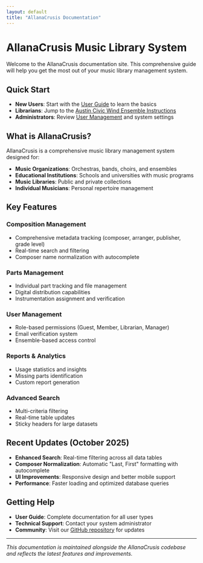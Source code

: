 ```yaml
---
layout: default
title: "AllanaCrusis Documentation"
---
```


# AllanaCrusis Music Library System

Welcome to the AllanaCrusis documentation site. This comprehensive guide will help you get the most out of your music library management system.

## Quick Start

- **New Users**: Start with the [User Guide](user-guide.html) to learn the basics
- **Librarians**: Jump to the [Austin Civic Wind Ensemble Instructions](user-guide.html#austin-civic-wind-ensemble-specific-instructions)
- **Administrators**: Review [User Management](user-guide.html#user-management) and system settings

## What is AllanaCrusis?

AllanaCrusis is a comprehensive music library management system designed for:

- **Music Organizations**: Orchestras, bands, choirs, and ensembles
- **Educational Institutions**: Schools and universities with music programs  
- **Music Libraries**: Public and private collections
- **Individual Musicians**: Personal repertoire management

## Key Features

### Composition Management
- Comprehensive metadata tracking (composer, arranger, publisher, grade level)
- Real-time search and filtering
- Composer name normalization with autocomplete

### Parts Management  
- Individual part tracking and file management
- Digital distribution capabilities
- Instrumentation assignment and verification

### User Management
- Role-based permissions (Guest, Member, Librarian, Manager)
- Email verification system
- Ensemble-based access control

### Reports & Analytics
- Usage statistics and insights
- Missing parts identification
- Custom report generation

### Advanced Search
- Multi-criteria filtering
- Real-time table updates
- Sticky headers for large datasets

## Recent Updates (October 2025)

- **Enhanced Search**: Real-time filtering across all data tables
- **Composer Normalization**: Automatic "Last, First" formatting with autocomplete
- **UI Improvements**: Responsive design and better mobile support
- **Performance**: Faster loading and optimized database queries

## Getting Help

- **User Guide**: Complete documentation for all user types
- **Technical Support**: Contact your system administrator
- **Community**: Visit our [GitHub repository](https://github.com/mymaestro/AllanaCrusis) for updates

---

*This documentation is maintained alongside the AllanaCrusis codebase and reflects the latest features and improvements.*
